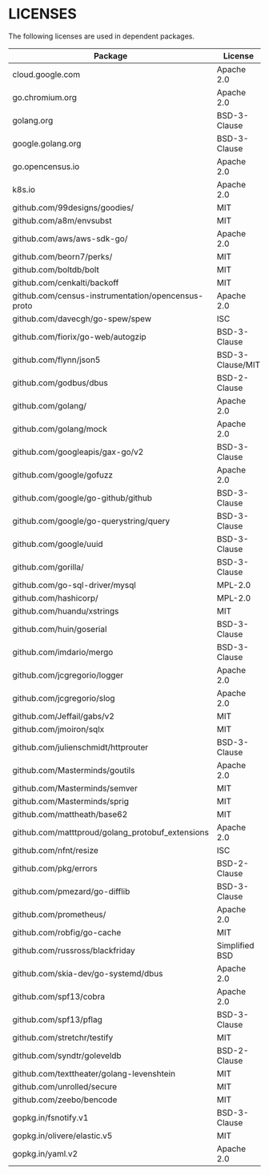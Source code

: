 LICENSES
========

The following licenses are used in dependent packages.

| Package                             | License          |
|-------------------------------------|------------------|
| cloud.google.com                    | Apache 2.0       |
| go.chromium.org                     | Apache 2.0       |
| golang.org                          | BSD-3-Clause     |
| google.golang.org                   | BSD-3-Clause     |
| go.opencensus.io                    | Apache 2.0       |
| k8s.io                              | Apache 2.0       |
| github.com/99designs/goodies/       | MIT              |
| github.com/a8m/envsubst             | MIT              |
| github.com/aws/aws-sdk-go/          | Apache 2.0       |
| github.com/beorn7/perks/            | MIT              |
| github.com/boltdb/bolt              | MIT              |
| github.com/cenkalti/backoff         | MIT              |
| github.com/census-instrumentation/opencensus-proto     | Apache 2.0 |
| github.com/davecgh/go-spew/spew     | ISC              |
| github.com/fiorix/go-web/autogzip   | BSD-3-Clause     |
| github.com/flynn/json5              | BSD-3-Clause/MIT |
| github.com/godbus/dbus              | BSD-2-Clause     |
| github.com/golang/                  | Apache 2.0       |
| github.com/golang/mock              | Apache 2.0       |
| github.com/googleapis/gax-go/v2     | BSD-3-Clause     |
| github.com/google/gofuzz            | Apache 2.0       |
| github.com/google/go-github/github  | BSD-3-Clause     |
| github.com/google/go-querystring/query| BSD-3-Clause   |
| github.com/google/uuid              | BSD-3-Clause     |
| github.com/gorilla/                 | BSD-3-Clause     |
| github.com/go-sql-driver/mysql      | MPL-2.0          |
| github.com/hashicorp/               | MPL-2.0          |
| github.com/huandu/xstrings          | MIT              |
| github.com/huin/goserial            | BSD-3-Clause     |
| github.com/imdario/mergo            | BSD-3-Clause     |
| github.com/jcgregorio/logger        | Apache 2.0       |
| github.com/jcgregorio/slog          | Apache 2.0       |
| github.com/Jeffail/gabs/v2          | MIT              |
| github.com/jmoiron/sqlx             | MIT              |
| github.com/julienschmidt/httprouter | BSD-3-Clause     |
| github.com/Masterminds/goutils      | Apache 2.0       |
| github.com/Masterminds/semver       | MIT              |
| github.com/Masterminds/sprig        | MIT              |
| github.com/mattheath/base62         | MIT              |
| github.com/matttproud/golang\_protobuf\_extensions | Apache 2.0 |
| github.com/nfnt/resize              | ISC              |
| github.com/pkg/errors               | BSD-2-Clause     |
| github.com/pmezard/go-difflib       | BSD-3-Clause     |
| github.com/prometheus/              | Apache 2.0       |
| github.com/robfig/go-cache          | MIT              |
| github.com/russross/blackfriday     | Simplified BSD   |
| github.com/skia-dev/go-systemd/dbus | Apache 2.0       |
| github.com/spf13/cobra              | Apache 2.0       |
| github.com/spf13/pflag              | BSD-3-Clause     |
| github.com/stretchr/testify         | MIT              |
| github.com/syndtr/goleveldb         | BSD-2-Clause     |
| github.com/texttheater/golang-levenshtein | MIT |
| github.com/unrolled/secure          | MIT              |
| github.com/zeebo/bencode            | MIT              |
| gopkg.in/fsnotify.v1                | BSD-3-Clause     |
| gopkg.in/olivere/elastic.v5         | MIT              |
| gopkg.in/yaml.v2                    | Apache 2.0       |
